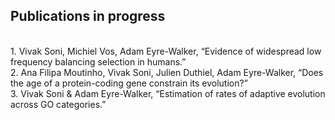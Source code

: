 <h2>Publications in progress</h2>

<br>
1. Vivak Soni, Michiel Vos, Adam Eyre-Walker, “Evidence of widespread low frequency balancing selection in humans.”
<br>
2. Ana Filipa Moutinho, Vivak Soni, Julien Duthiel, Adam Eyre-Walker, “Does the age of a protein-coding gene constrain its evolution?”
<br>
3. Vivak Soni & Adam Eyre-Walker, “Estimation of rates of adaptive evolution across GO categories.”


